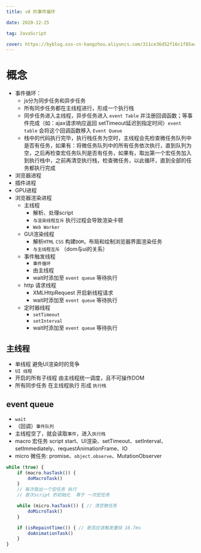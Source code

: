 ```yaml
---
title: v8 的事件循环

date: 2020-12-25

tag: JavaScript

cover: https://byblog.oss-cn-hangzhou.aliyuncs.com/311ce36d52f16c1f85ad648b214ab4b4f29dcfab.jpg
---
```


# 概念
- 事件循环：
  - js分为同步任务和异步任务
  - 所有同步任务都在主线程进行，形成一个执行栈
  - 同步任务进入主线程，异步任务进入 `event Table` 并注册回调函数；等事件完成（如：ajax请求响应返回 setTimeout延迟到指定时间）`event table` 会将这个回调函数移入 `Event Queue`
  - 栈中的代码执行完毕，执行栈任务为空时，主线程会先检查微任务队列中是否有任务，如果有：将微任务队列中的所有任务依次执行，直到队列为空，之后再检查宏任务队列是否有任务，如果有，取出第一个宏任务加入到执行栈中，之前再清空执行栈，检查微任务，以此循环，直到全部的任务都执行完成 
- 浏览器进程
- 插件进程
- GPU进程
- 浏览器渲染进程
    - 主线程
        - 解析、处理script
        - `与渲染线程互斥` 执行过程会导致渲染卡顿
        - `Web Worker`
    - GUI渲染线程
        - 解析`HTML` `CSS` 构建`DOM`，布局和绘制浏览器界面渲染任务
        - `与主线程互斥` （dom与ui的关系）
    - 事件触发线程
        - `事件循环`
        - 由主线程
        - wait时添加至 `event queue` 等待执行
    - http 请求线程
        - XMLHttpRequest 开启新线程请求
        - wait时添加至 `event queue` 等待执行
    - 定时器线程
        - `setTimeout`
        - `setInterval`
        - wait时添加至 `event queue` 等待执行

## 主线程

- 单线程 避免UI渲染时的竞争
- `UI 线程`
- 开启的所有子线程 由主线程统一调度，且不可操作DOM
- 所有同步任务 在主线程执行 形成 `执行栈`

## event queue

- `wait`
- （回调）`事件队列`
- 主线程空了，就会读取`事件`，进入`执行栈`
- macro 宏任务 script start、UI渲染、setTimeout、setInterval、setImmediately、requestAnimationFrame、IO
- micro 微任务: promise、`object.observe`、MutationObserver

```javascript
while (true) {
    if (macro.hasTask()) {
        doMacroTask()
    }
    // 每次取出一个宏任务 执行
    // 首次script 的初始化  等于 一次宏任务

    while (micro.hasTask()) { // 清空微任务
        doMicroTask()
    }

    if (isRepaintTime()) { // 是否应该触发重绘 16.7ms
        doAnimationTask()
    }
}
```







